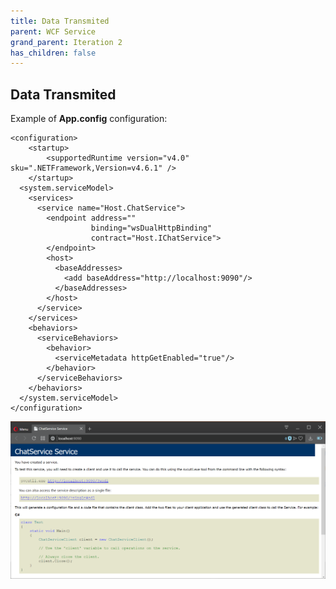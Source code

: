```yaml
---
title: Data Transmited
parent: WCF Service
grand_parent: Iteration 2
has_children: false
---
```


## Data Transmited

Example of **App.config** configuration:
```<?xml version="1.0" encoding="utf-8" ?>
<configuration>
    <startup> 
        <supportedRuntime version="v4.0" sku=".NETFramework,Version=v4.6.1" />
    </startup>
  <system.serviceModel>
    <services>
      <service name="Host.ChatService">
        <endpoint address=""
                  binding="wsDualHttpBinding"
                  contract="Host.IChatService">
        </endpoint>
        <host>
          <baseAddresses>
            <add baseAddress="http://localhost:9090"/>
          </baseAddresses>
        </host>
      </service>
    </services>
    <behaviors>
      <serviceBehaviors>
        <behavior>
          <serviceMetadata httpGetEnabled="true"/>
        </behavior>
      </serviceBehaviors>
    </behaviors>
  </system.serviceModel>
</configuration>
```

![Localhost](../../images/final-assignment/Localhost.PNG)